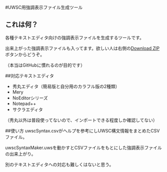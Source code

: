 #UWSC用強調表示ファイル生成ツール
## これは何？
各種テキストエディタ向けの強調表示ファイルを生成するツールです。

出来上がった強調表示ファイルも入ってます。欲しい人は右側の[Download ZIP](https://github.com/momosolo/UWSC-syntax-files/archive/master.zip)ボタンからどうぞ。

（本当はGitHubに慣れるのが目的です）

##対応テキストエディタ
* 秀丸エディタ（簡易版と自分用のカラフル版の2種類）
* Mery
* NoEditorシリーズ
* Notepad++
* サクラエディタ

（秀丸以外は普段使ってないので、インポートできる程度しか確認してない）

##使い方
uwscSyntax.csvがヘルプを参考にしUWSC構文情報をまとめたCSVファイル。

uwscSyntaxMaker.uwsを動かすとCSVファイルをもとにした強調表示ファイルの出来上がり。

別のテキストエディタへの対応も難しくはないと思う。
